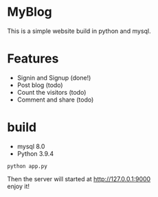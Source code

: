 # MyBlog
This is a simple website build in python and mysql.  
# Features
* Signin and Signup (done!)  
* Post blog (todo)  
* Count the visitors (todo)  
* Comment and share (todo)  
# build
* mysql 8.0
* Python 3.9.4
   
```
python app.py
```  
Then the server will started at http://127.0.0.1:9000  
enjoy it!  